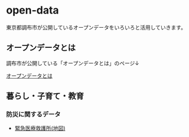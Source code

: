 # open-data
東京都調布市が公開しているオープンデータをいろいろと活用していきます。

## オープンデータとは

調布市が公開している「オープンデータとは」のページ↓

[オープンデータとは](https://www.city.chofu.tokyo.jp/www/contents/1412581108431/index.html)

## 暮らし・子育て・教育

### 防災に関するデータ

- [緊急医療救護所(地図)](bousai/kinkyu-iryou-kyuugosho-map.html)
